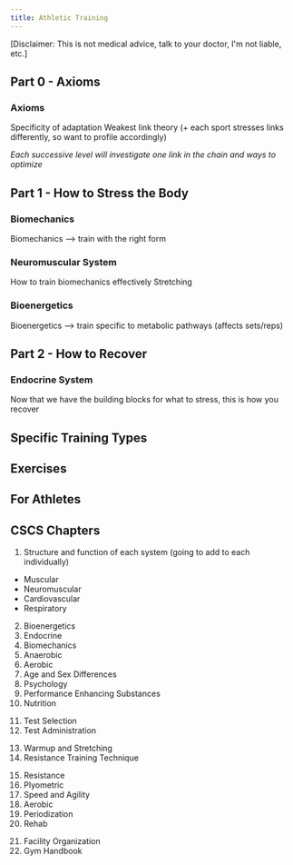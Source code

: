 ```yaml
---
title: Athletic Training
---
```


[Disclaimer: This is not medical advice, talk to your doctor, I'm not liable, etc.]

## Part 0 - Axioms

### Axioms
Specificity of adaptation
Weakest link theory (+ each sport stresses links differently, so want to profile accordingly)

_Each successive level will investigate one link in the chain and ways to optimize_

## Part 1 - How to Stress the Body

### Biomechanics
Biomechanics --> train with the right form

### Neuromuscular System
How to train biomechanics effectively
Stretching

### Bioenergetics
Bioenergetics --> train specific to metabolic pathways (affects sets/reps)


## Part 2 - How to Recover

### Endocrine System
Now that we have the building blocks for what to stress, this is how you recover


## Specific Training Types



## Exercises


## For Athletes



## CSCS Chapters
<!-- Concepts -->
1. Structure and function of each system (going to add to each individually)
- Muscular
- Neuromuscular
- Cardiovascular
- Respiratory
2. Bioenergetics
3. Endocrine
4. Biomechanics
5. Anaerobic
6. Aerobic
7. Age and Sex Differences
8. Psychology
9. Performance Enhancing Substances
10. Nutrition
<!-- Testing and Evaluation -->
11. Test Selection
12. Test Administration
<!-- Exercise Techniques -->
13. Warmup and Stretching
14. Resistance Training Technique
<!-- Program Design -->
15. Resistance
16. Plyometric
17. Speed and Agility
18. Aerobic
19. Periodization
20. Rehab
<!-- Organization and Administration -->
21. Facility Organization
22. Gym Handbook
